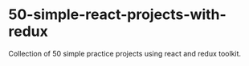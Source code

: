# 50-simple-react-projects-with-redux
Collection of 50 simple practice projects using react and redux toolkit.
